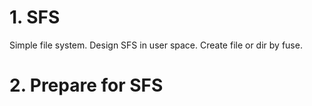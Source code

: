 # 1. SFS
Simple file system. Design SFS in user space. Create file or dir by fuse.
# 2. Prepare for SFS
